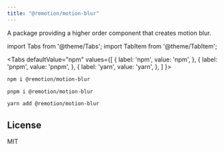 ```yaml
---
title: "@remotion/motion-blur"
---
```


A package providing a higher order component that creates motion blur.

import Tabs from '@theme/Tabs';
import TabItem from '@theme/TabItem';

<Tabs
defaultValue="npm"
values={[
{ label: 'npm', value: 'npm', },
{ label: 'pnpm', value: 'pnpm', },
{ label: 'yarn', value: 'yarn', },
]
}>
<TabItem value="npm">

```bash
npm i @remotion/motion-blur
```

  </TabItem>

  <TabItem value="pnpm">

```bash
pnpm i @remotion/motion-blur
```

  </TabItem>

  <TabItem value="yarn">

```bash
yarn add @remotion/motion-blur
```

  </TabItem>
</Tabs>


## License

MIT
